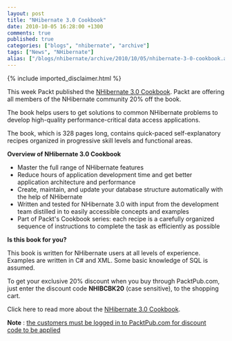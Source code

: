 ```yaml
---
layout: post
title: "NHibernate 3.0 Cookbook"
date: 2010-10-05 16:28:00 +1300
comments: true
published: true
categories: ["blogs", "nhibernate", "archive"]
tags: ["News", "NHibernate"]
alias: ["/blogs/nhibernate/archive/2010/10/05/nhibernate-3-0-cookbook.aspx"]
---
```

<!-- more -->
{% include imported_disclaimer.html %}
<p>This week Packt published the <a href="https://www.packtpub.com/nhibernate-3-0-cookbook/book">NHibernate 3.0 Cookbook</a>. Packt are offering all members of the NHibernate community 20% off the book. </p>
<p>The book helps users to get solutions to common NHibernate problems to develop high-quality performance-critical data access applications.</p>
<p>The book, which is 328 pages long, contains quick-paced self-explanatory recipes organized in progressive skill levels and functional areas.</p>
<p><strong>Overview of NHibernate 3.0 Cookbook</strong></p>
<ul>
<li>Master the full range of NHibernate features</li>
<li>Reduce hours of application development time and get better application architecture and performance</li>
<li>Create, maintain, and update your database structure automatically with the help of NHibernate</li>
<li>Written and tested for NHibernate 3.0 with input from the development team distilled in to easily accessible concepts and examples</li>
<li>Part of Packt's Cookbook series: each recipe is a carefully organized sequence of instructions to complete the task as efficiently as possible</li>
</ul>
<p><strong>Is this book for you? </strong></p>
<p>This book is written for NHibernate users at all levels of experience. Examples are written in C# and XML. Some basic knowledge of SQL is assumed.</p>
<p>To get your exclusive 20% discount when you buy through PacktPub.com, just enter the discount code <strong>NHIBCBK20</strong> (case sensitive), to the shopping cart.</p>
<p>Click here to read more about the <a href="https://www.packtpub.com/nhibernate-3-0-cookbook/book">NHibernate 3.0 Cookbook</a>.</p>
<p><strong>Note</strong> :&nbsp;<span style="text-decoration: underline;">the customers must be logged in to PacktPub.com for&nbsp;discount code&nbsp;to be applied</span></p>
